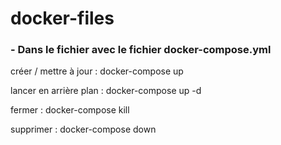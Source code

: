 # docker-files

### - Dans le fichier avec le fichier docker-compose.yml

créer / mettre à jour :
docker-compose up

lancer en arrière plan :
docker-compose up -d

fermer :
docker-compose kill

supprimer :
docker-compose down
